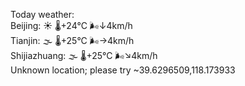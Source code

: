 Today weather:  
Beijing: ☀️   🌡️+24°C 🌬️↓4km/h  
Tianjin: 🌫  🌡️+25°C 🌬️→4km/h  
Shijiazhuang: 🌫  🌡️+25°C 🌬️↘4km/h  
Unknown location; please try ~39.6296509,118.173933  
